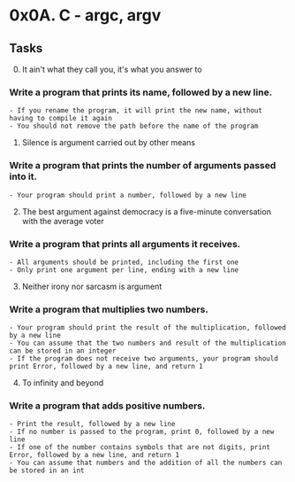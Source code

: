 # 0x0A. C - argc, argv
## Tasks
0. It ain't what they call you, it's what you answer to
### Write a program that prints its name, followed by a new line.
	- If you rename the program, it will print the new name, without having to compile it again
	- You should not remove the path before the name of the program

1. Silence is argument carried out by other means
### Write a program that prints the number of arguments passed into it.
	- Your program should print a number, followed by a new line

2. The best argument against democracy is a five-minute conversation with the average voter
### Write a program that prints all arguments it receives.
	- All arguments should be printed, including the first one
	- Only print one argument per line, ending with a new line

3. Neither irony nor sarcasm is argument
### Write a program that multiplies two numbers.
	- Your program should print the result of the multiplication, followed by a new line
	- You can assume that the two numbers and result of the multiplication can be stored in an integer
	- If the program does not receive two arguments, your program should print Error, followed by a new line, and return 1


4. To infinity and beyond
### Write a program that adds positive numbers.
	- Print the result, followed by a new line
	- If no number is passed to the program, print 0, followed by a new line
	- If one of the number contains symbols that are not digits, print Error, followed by a new line, and return 1
	- You can assume that numbers and the addition of all the numbers can be stored in an int


